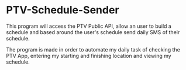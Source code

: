 # PTV-Schedule-Sender
This program will access the PTV Public API, allow an user to build a schedule and based around the user's schedule send daily SMS of their schedule.

The program is made in order to automate my daily task of checking the PTV App, entering my starting and finishing location and viewing my schedule.
